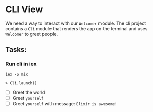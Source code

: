 # CLI View

We need a way to interact with our `Welcomer` module.
The cli project contains a `Cli` module that renders the app on the terminal and uses `Welcomer` to greet people.

## Tasks:

### Run cli in iex

```
iex -S mix

> Cli.launch()
```

- [ ] Greet the world
- [ ] Greet `yourself`
- [ ] Greet `yourself` with message: `Elixir is awesome!`

